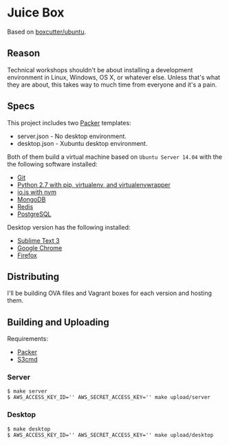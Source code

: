 # Juice Box

Based on [boxcutter/ubuntu](https://github.com/boxcutter/ubuntu).

## Reason

Technical workshops shouldn't be about installing a development environment in Linux, Windows, OS X, or whatever else. Unless that's what they are about, this takes way to much time from everyone and it's a pain.

## Specs

This project includes two [Packer](https://packer.io/) templates:

- server.json - No desktop environment.
- desktop.json - Xubuntu desktop environment.

Both of them build a virtual machine based on `Ubuntu Server 14.04` with the the following software installed:

- [Git](https://github.com/jpadilla/dev-box/blob/master/scripts/provisioning/git.sh)
- [Python 2.7 with pip, virtualenv, and virtualenvwrapper](https://github.com/jpadilla/dev-box/blob/master/scripts/provisioning/python.sh)
- [io.js with nvm](https://github.com/jpadilla/dev-box/blob/master/scripts/provisioning/iojs.sh)
- [MongoDB](https://github.com/jpadilla/dev-box/blob/master/scripts/provisioning/mongodb.sh)
- [Redis](https://github.com/jpadilla/dev-box/blob/master/scripts/provisioning/redis.sh)
- [PostgreSQL](https://github.com/jpadilla/dev-box/blob/master/scripts/provisioning/postgresql.sh)

Desktop version has the following installed:

- [Sublime Text 3](https://github.com/jpadilla/juicebox/blob/master/scripts/provisioning/sublime-text-3.sh)
- [Google Chrome](https://github.com/jpadilla/juicebox/blob/master/scripts/provisioning/google-chrome.sh)
- [Firefox](https://github.com/jpadilla/juicebox/blob/master/scripts/provisioning/firefox.sh)

## Distributing

I'll be building OVA files and Vagrant boxes for each version and hosting them.

## Building and Uploading

Requirements:
- [Packer](https://packer.io/)
- [S3cmd](http://s3tools.org/s3cmd)

### Server

```
$ make server
$ AWS_ACCESS_KEY_ID='' AWS_SECRET_ACCESS_KEY='' make upload/server
```

### Desktop

```
$ make desktop
$ AWS_ACCESS_KEY_ID='' AWS_SECRET_ACCESS_KEY='' make upload/desktop
```
